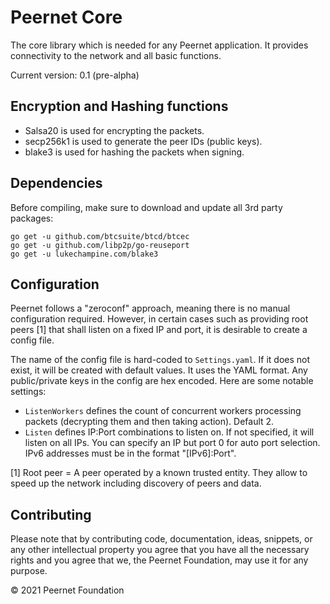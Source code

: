 # Peernet Core

The core library which is needed for any Peernet application. It provides connectivity to the network and all basic functions.

Current version: 0.1 (pre-alpha)

## Encryption and Hashing functions

* Salsa20 is used for encrypting the packets.
* secp256k1 is used to generate the peer IDs (public keys).
* blake3 is used for hashing the packets when signing.

## Dependencies

Before compiling, make sure to download and update all 3rd party packages:

```
go get -u github.com/btcsuite/btcd/btcec
go get -u github.com/libp2p/go-reuseport
go get -u lukechampine.com/blake3
```

## Configuration

Peernet follows a "zeroconf" approach, meaning there is no manual configuration required. However, in certain cases such as providing root peers [1] that shall listen on a fixed IP and port, it is desirable to create a config file.

The name of the config file is hard-coded to `Settings.yaml`. If it does not exist, it will be created with default values. It uses the YAML format. Any public/private keys in the config are hex encoded. Here are some notable settings:

* `ListenWorkers` defines the count of concurrent workers processing packets (decrypting them and then taking action). Default 2.
* `Listen` defines IP:Port combinations to listen on. If not specified, it will listen on all IPs. You can specify an IP but port 0 for auto port selection. IPv6 addresses must be in the format "[IPv6]:Port".

[1] Root peer = A peer operated by a known trusted entity. They allow to speed up the network including discovery of peers and data. 

## Contributing

Please note that by contributing code, documentation, ideas, snippets, or any other intellectual property you agree that you have all the necessary rights and you agree that we, the Peernet Foundation, may use it for any purpose.

&copy; 2021 Peernet Foundation
